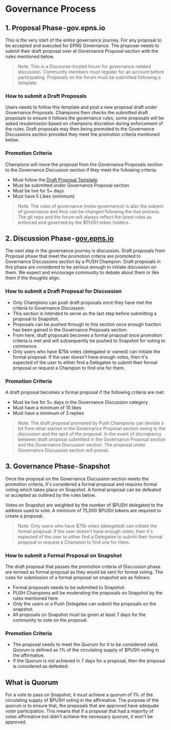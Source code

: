 # Governance Process 

## 1. Proposal Phase - gov.epns.io

This is the very start of the entire governance journey. For any proposal to be accepted and executed for EPNS Governance. The proposer needs to submit their draft proposal over at Governance Proposal section with the rules mentioned below.

>Note: This is a Discourse-hosted forum for governance-related discussion. Community members must register for an account before participating. Proposals on the forum must be submitted following a template.

### How to submit a Draft Proposals

Users needs to follow this template and post a new proposal draft under Governance Proposals.
Champions then checks the submitted draft proposals to ensure it follows the governance rules, some proposals will be asked resubmission based on champions discretion during enforcement of the rules.
Draft proposals may then being promoted to the Governance Discussions section provided they meet the promotion criteria mentioned below.

### Promotion Criteria

Champions will move the proposal from the Governance Proposals section to the Governance Discussion section if they meet the following criteria:

- Must follow the [Draft Proposal Template](https://github.com/ethereum-push-notification-service/governance/blob/main/draft-proposal-template.md)
- Must be submitted under Governance Proposal section
- Must be live for 5+ days
- Must have 5 Likes (minimum)

>Note: The rules of governance (meta-governance) is also the subject of governance and thus can be changed following the due process. The git repo and the forum will always reflect the latest rules as enforced and governed by the $PUSH token holders.

## 2. Discussion Phase - [gov.epns.io](gov.epns.io)
The next step in the governance journey is discussion. Draft proposals from Proposal phase that meet the promotion criteria are promoted to Governance Discussions section by a PUSH Champion.
Draft proposals in this phase are considered to be serious enough to initiate discussion on them. We expect and encourage community to debate about them or like them if the thoughts align.

### How to submit a Draft Proposal for Discussion

- Only Champions can push draft proposals once they have met the criteria to Governance Discussion.
- This section is intended to serve as the last step before submitting a proposal to Snapshot.
- Proposals can be pushed through to this section once enough traction has been gained in the Governance Proposals section.
- From here, draft proposals becomes a formal proposal once promotion criteria is met and will subsequently be pushed to Snapshot for voting to commence.
- Only users who have $75k votes (delegated or owned) can initiate the formal proposal. If the user doesn't have enough votes, then it's expected of the user to either find a Delegatee to submit their formal proposal or request a Champion to find one for them.

### Promotion Criteria
A draft proposal becomes a formal proposal if the following criteria are met:
- Must be live for 5+ days in the Governance Discussion category
- Must have a minimum of 10 likes
- Must have a minimum of 3 replies

>Note: The draft proposal promoted by Push Champions can deviate a bit from what started in the Governance Proposal section owing to the discussion and the sprit of the proposal. In the event of discrepancy between draft proposal submitted in the Governance Proposal section and the Governance Discussion section. The proposal under Governance Discussion section will prevail.

## 3. Governance Phase - Snapshot

Once the proposal on the Governance Discussion section meets the promotion  criteria, It's considered a formal proposal and requires formal voting which takes place on Snapshot. A formal proposal can be defeated or accepted as outlined by the rules below.

Votes on Snapshot are weighted by the number of $PUSH delegated to the address used to vote. A minimum of 75,000 $PUSH tokens are required to create a proposal.

>Note: Only users who have $75k votes (delegated) can initiate the formal proposal. If the user doesn't have enough votes, then it's expected of the user to either find a Delegatee to submit their formal proposal or request a Champion to find one for them.

### How to submit a Formal Proposal on Snapshot

The draft proposal that passes the promotion criteria of Discussion phase are termed as formal proposal as they would be sent for formal voting. The rules for submission of a formal proposal on snapshot are as follows:

- Formal proposals needs to be submitted to Snapshot.
- PUSH Champions will be moderating the proposals on Snapshot by the rules mentioned here.
- Only the users or a Push Delegatee can submit the proposals on the snapshot.
- All proposals on Snapshot must be given at least 7 days for the community to vote on the proposal.

### Promotion Criteria
- The proposal needs to meet the Quorum for it to be considered valid. Quorum is defined as 1% of the circulating supply of $PUSH voting in the affirmative.
- If the Quorum is not achieved in 7 days for a proposal, then the proposal is considered as defeated.

## What is Quorum

For a vote to pass on Snapshot, it must achieve a quorum of 1% of the circulating supply of $PUSH voting in the affirmative. The purpose of the quorum is to ensure that, the proposals that are approved have adequate voter participation. This means that if a proposal that had a majority of votes affirmative but didn't achieve the necessary quorum, it won't be approved.
